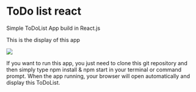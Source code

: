 # ToDo list react

Simple ToDoList App build in React.js

This is the display of this app

![](todo-list-react.gif)

If you want to run this app, you just need to clone this git repository and then simply type npm install & npm start in your terminal or command prompt. When the app running, your browser will open automatically and display this ToDoList.
